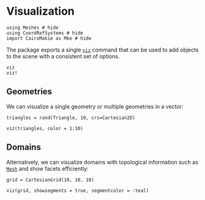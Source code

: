 # Visualization

```@example viz
using Meshes # hide
using CoordRefSystems # hide
import CairoMakie as Mke # hide
```

The package exports a single [`viz`](@ref) command that
can be used to add objects to the scene with a consistent
set of options.

```@docs
viz
viz!
```

## Geometries

We can visualize a single geometry or multiple geometries in a vector:

```@example viz
triangles = rand(Triangle, 10, crs=Cartesian2D)

viz(triangles, color = 1:10)
```

## Domains

Alternatively, we can visualize domains with topological information
such as [`Mesh`](@ref) and show facets efficiently:

```@example viz
grid = CartesianGrid(10, 10, 10)

viz(grid, showsegments = true, segmentcolor = :teal)
```
